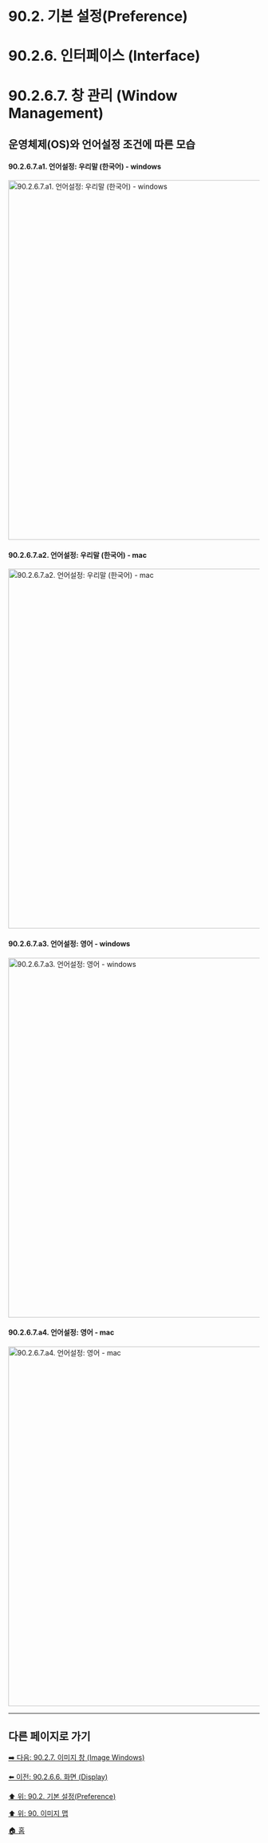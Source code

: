 # 90.2. 기본 설정(Preference)
# 90.2.6. 인터페이스 (Interface)
# 90.2.6.7. 창 관리 (Window Management)
## 운영체제(OS)와 언어설정 조건에 따른 모습
#### 90.2.6.7.a1. 언어설정: 우리말 (한국어) - windows

<img width="720" alt="90.2.6.7.a1. 언어설정: 우리말 (한국어) - windows" src="https://github.com/wonder13662/gimp/assets/15767104/f3915310-b9fd-4591-9d31-1a628604706f">

#### 90.2.6.7.a2. 언어설정: 우리말 (한국어) - mac

<img width="720" alt="90.2.6.7.a2. 언어설정: 우리말 (한국어) - mac" src="https://github.com/wonder13662/gimp/assets/15767104/a33235ce-ba57-4e9c-8f3d-4e7a2beb2925">

#### 90.2.6.7.a3. 언어설정: 영어 - windows

<img width="720" alt="90.2.6.7.a3. 언어설정: 영어 - windows" src="https://github.com/wonder13662/gimp/assets/15767104/d6f69b22-93c1-4024-b866-9ac43a7ebb7e">

#### 90.2.6.7.a4. 언어설정: 영어 - mac

<img width="720" alt="90.2.6.7.a4. 언어설정: 영어 - mac" src="https://github.com/wonder13662/gimp/assets/15767104/754a7e0b-f7c1-4ef7-8493-2b892bd1b6bc">

***

## 다른 페이지로 가기

[➡️ 다음: 90.2.7. 이미지 창 (Image Windows)](./90-02-07-image-windows.md)

[⬅️ 이전: 90.2.6.6. 화면 (Display)](./90-02-06-interfacex-06-display.md)

[⬆️ 위: 90.2. 기본 설정(Preference)](./90-02-00-preference.md)

[⬆️ 위: 90. 이미지 맵](./90-00-image-map.md)

[🏠 홈](./00-home.md)
